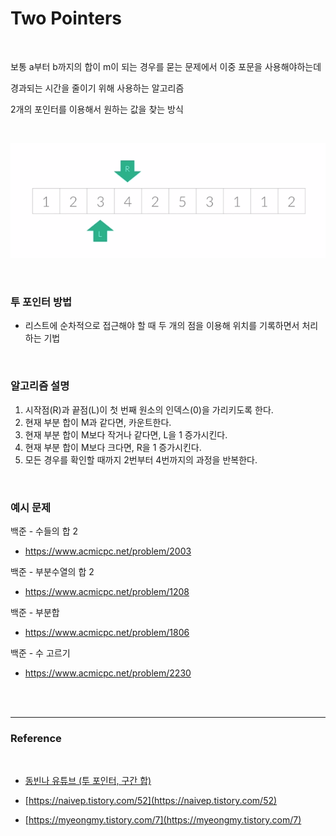 # Two Pointers

<br/>

보통 a부터 b까지의 합이 m이 되는 경우를 묻는 문제에서 이중 포문을 사용해야하는데



경과되는 시간을 줄이기 위해 사용하는 알고리즘



2개의 포인터를 이용해서 원하는 값을 찾는 방식

<br/>

![](./img/two_pointers.png)



<br/>

### 투 포인터 방법

- 리스트에 순차적으로 접근해야 할 때 두 개의 점을 이용해 위치를 기록하면서 처리하는 기법



<br/>

### 알고리즘 설명

1. 시작점(R)과 끝점(L)이 첫 번째 원소의 인덱스(0)을 가리키도록 한다.
2. 현재 부분 합이 M과 같다면, 카운트한다.
3. 현재 부분 합이 M보다 작거나 같다면, L을 1 증가시킨다.
4. 현재 부분 합이 M보다 크다면, R을 1 증가시킨다.
5. 모든 경우를 확인할 때까지 2번부터 4번까지의 과정을 반복한다.



<br/>

### 예시 문제

백준 - 수들의 합 2

- https://www.acmicpc.net/problem/2003

백준 - 부분수열의 합 2

- https://www.acmicpc.net/problem/1208

백준 - 부분합

- https://www.acmicpc.net/problem/1806

백준 - 수 고르기

- https://www.acmicpc.net/problem/2230





<br/><br/>

--------------------

###  Reference

<br/>

- [동빈나 유튜브 (투 포인터, 구간 합)](https://www.youtube.com/watch?v=rI8NRQsAS_s&ab_channel=%EB%8F%99%EB%B9%88%EB%82%98)

- [https://naivep.tistory.com/52](https://naivep.tistory.com/52)

- [https://myeongmy.tistory.com/7](https://myeongmy.tistory.com/7)